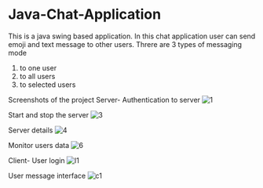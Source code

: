 # Java-Chat-Application
This is a java swing based application.
In this chat application user can send emoji and text message to other users.
Threre are 3 types of messaging mode
  1. to one user
  2. to all users
  3. to selected users



Screenshots of the project
Server-
Authentication to server
![1](https://user-images.githubusercontent.com/47207977/127532187-bfb42358-b038-4453-94bf-592170bda02b.png)

Start and stop the server
![3](https://user-images.githubusercontent.com/47207977/127532308-bb5a2468-700b-4afa-b620-907ccb04f736.png)

Server details
![4](https://user-images.githubusercontent.com/47207977/127532328-8cded9ae-d2d8-4220-a5c2-095a208d6617.png)

Monitor users data
![6](https://user-images.githubusercontent.com/47207977/127532336-e90f0348-fd1e-4264-beb9-e1ff7c03332d.png)

Client-
User login
![l1](https://user-images.githubusercontent.com/47207977/127532360-724e1188-0030-49ed-ae08-baae673faa8f.png)

User message interface
![c1](https://user-images.githubusercontent.com/47207977/127532343-886e7609-b3ad-451f-be47-e0a4b5ee5267.png)
